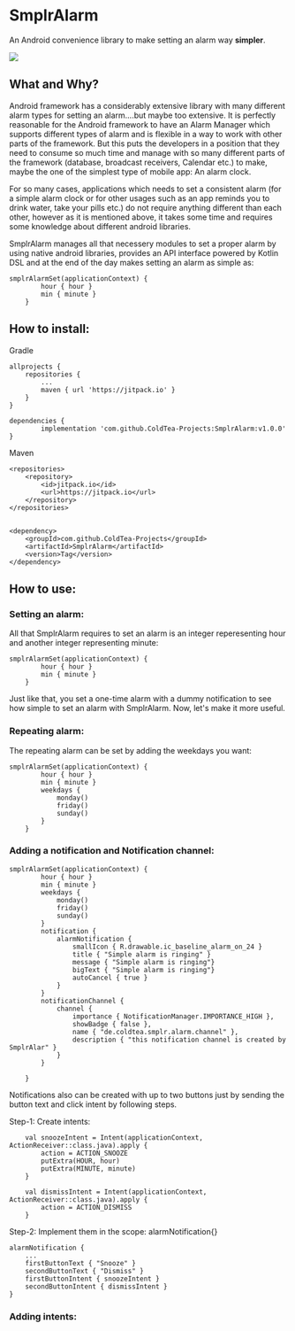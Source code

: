 # SmplrAlarm
An Android convenience library to make setting an alarm way **simpler**.

[![](https://jitpack.io/v/ColdTea-Projects/SmplrAlarm.svg)](https://jitpack.io/#ColdTea-Projects/SmplrAlarm)

## What and Why?
Android framework has a considerably extensive library with many different alarm types for setting an alarm....but maybe too extensive. It is perfectly reasonable for the Android framework to have an Alarm Manager which supports different types of alarm and is flexible in a way to work with other parts of the framework. But this puts the developers in a position that they need to consume so much time and manage with so many different parts of the framework (database, broadcast receivers, Calendar etc.) to make, maybe the one of the simplest type of mobile app: An alarm clock.

For so many cases, applications which needs to set a consistent alarm (for a simple alarm clock or for other usages such as an app reminds you to drink water, take your pills etc.) do not require anything different than each other, however as it is mentioned above, it takes some time and requires some knowledge about different android libraries.

SmplrAlarm manages all that necessery modules to set a proper alarm by using native android libraries, provides an API interface powered by Kotlin DSL and at the end of the day makes setting an alarm as simple as:

	smplrAlarmSet(applicationContext) {
            hour { hour }
            min { minute }
        }


## How to install: 

Gradle 

	allprojects {
		repositories {
			...
			maven { url 'https://jitpack.io' }
		}
	}

	dependencies {
	        implementation 'com.github.ColdTea-Projects:SmplrAlarm:v1.0.0'
	}
  
Maven
  
	<repositories>
		<repository>
		    <id>jitpack.io</id>
		    <url>https://jitpack.io</url>
		</repository>
	</repositories>
  

	<dependency>
	    <groupId>com.github.ColdTea-Projects</groupId>
	    <artifactId>SmplrAlarm</artifactId>
	    <version>Tag</version>
	</dependency>
  
## How to use:

### Setting an alarm:

All that SmplrAlarm requires to set an alarm is an integer reperesenting hour and another integer representing minute:

	smplrAlarmSet(applicationContext) {
            hour { hour }
            min { minute }
        }

Just like that, you set a one-time alarm with a dummy notification to see how simple to set an alarm with SmplrAlarm. Now, let's make
it more useful.

### Repeating alarm:

The repeating alarm can be set by adding the weekdays you want:

	smplrAlarmSet(applicationContext) {
            hour { hour }
            min { minute }
            weekdays {
                monday()
                friday()
                sunday()
            }
        }

### Adding a notification and Notification channel:

	smplrAlarmSet(applicationContext) {
            hour { hour }
            min { minute }
            weekdays {
                monday()
                friday()
                sunday()
            }
            notification {
                alarmNotification {
                    smallIcon { R.drawable.ic_baseline_alarm_on_24 }
                    title { "Simple alarm is ringing" }
                    message { "Simple alarm is ringing"}
                    bigText { "Simple alarm is ringing"}
                    autoCancel { true }
                }
            }
            notificationChannel {
                channel {
                    importance { NotificationManager.IMPORTANCE_HIGH },
                    showBadge { false },
                    name { "de.coldtea.smplr.alarm.channel" },
                    description { "this notification channel is created by SmplrAlar" }
                }
            }
	    
        }
	
Notifications also can be created with up to two buttons just by sending the button text and click intent by following steps.

Step-1: Create intents:

        val snoozeIntent = Intent(applicationContext, ActionReceiver::class.java).apply {
            action = ACTION_SNOOZE
            putExtra(HOUR, hour)
            putExtra(MINUTE, minute)
        }

        val dismissIntent = Intent(applicationContext, ActionReceiver::class.java).apply {
            action = ACTION_DISMISS
        }
	
Step-2: Implement them in the scope: alarmNotification{}

	alarmNotification {
	    ...
	    firstButtonText { "Snooze" }
	    secondButtonText { "Dismiss" }
	    firstButtonIntent { snoozeIntent }
	    secondButtonIntent { dismissIntent }
	}
	
### Adding intents:






	


